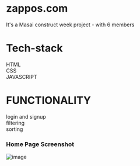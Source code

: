 # zappos.com
It's a Masai construct week project - with 6 members

# Tech-stack
 HTML
 <br/>
 CSS
 <br/>
 JAVASCRIPT

# FUNCTIONALITY
login and signup
<br/>
filtering
<br/>
sorting


### Home Page Screenshot

![image](https://user-images.githubusercontent.com/96822665/214235463-7159f413-d0e0-4cab-9072-289aed80e3c4.png)
